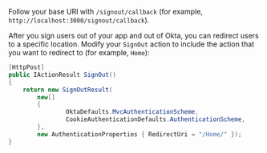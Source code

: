 Follow your base URI with `/signout/callback` (for example, `http://localhost:3000/signout/callback`).

After you sign users out of your app and out of Okta, you can redirect users to a specific location. Modify your `SignOut` action to include the action that you want to redirect to (for example, `Home`):

```csharp
[HttpPost]
public IActionResult SignOut()
{
    return new SignOutResult(
        new[]
        {
                OktaDefaults.MvcAuthenticationScheme,
                CookieAuthenticationDefaults.AuthenticationScheme,
        },
        new AuthenticationProperties { RedirectUri = "/Home/" });
}

```